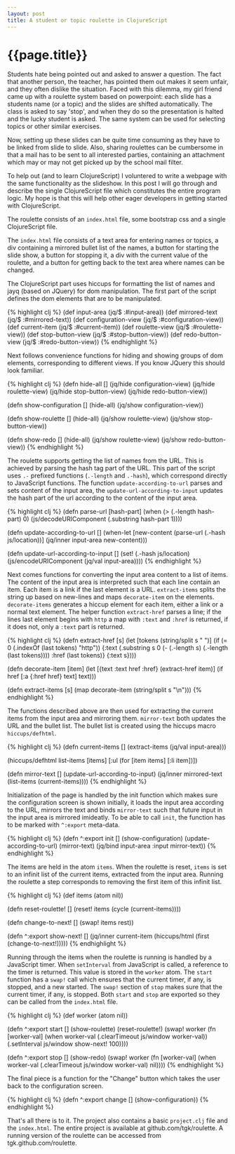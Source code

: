 ```yaml
---
layout: post
title: A student or topic roulette in ClojureScript
---
```


# {{page.title}}

Students hate being pointed out and asked to answer a question. The fact that another person, the teacher, has pointed them out makes it seem unfair, and they often dislike the situation. Faced with this dilemma, my girl friend came up with a roulette system based on powerpoint: each slide has a students name (or a topic) and the slides are shifted automatically. The class is asked to say 'stop', and when they do so the presentation is halted and the lucky student is asked. The same system can be used for selecting topics or other similar exercises.

Now, setting up these slides can be quite time consuming as they have to be linked from slide to slide. Also, sharing roulettes can be cumbersome in that a mail has to be sent to all interested parties, containing an attachment which may or may not get picked up by the school mail filter.

To help out (and to learn ClojureScript) I voluntered to write a webpage with the same functionality as the slideshow. In this post I will go through and describe the single ClojureScript file which constitutes the entire program logic. My hope is that this will help other eager developers in getting started with ClojureScript.

The roulette consists of an `index.html` file, some bootstrap css and a single ClojureScript file.

The `index.html` file consists of a text area for entering names or topics, a div containing a mirrored bullet list of the names, a button for starting the slide show, a button for stopping it, a div with the current value of the roulette, and a button for getting back to the text area where names can be changed.

The ClojureScript part uses hiccups for formatting the list of names and jayq (based on JQuery) for dom manipulation. The first part of the script defines the dom elements that are to be manipulated.

{% highlight clj %}
(def input-area (jq/$ :#input-area))
(def mirrored-text (jq/$ :#mirrored-text))
(def configuration-view (jq/$ :#configuration-view))
(def current-item (jq/$ :#current-item))
(def roulette-view (jq/$ :#roulette-view))
(def stop-button-view (jq/$ :#stop-button-view))
(def redo-button-view (jq/$ :#redo-button-view))
{% endhighlight %}

Next follows convenience functions for hiding and showing groups of dom elements, corresponding to different views. If you know JQuery this should look familiar.

{% highlight clj %}
(defn hide-all []
  (jq/hide configuration-view)
  (jq/hide roulette-view)
  (jq/hide stop-button-view)
  (jq/hide redo-button-view))
  
(defn show-configuration []
  (hide-all)
  (jq/show configuration-view))

(defn show-roulette []
  (hide-all)
  (jq/show roulette-view)
  (jq/show stop-button-view))

(defn show-redo []
  (hide-all)
  (jq/show roulette-view)
  (jq/show redo-button-view))
{% endhighlight %}

The roulette supports getting the list of names from the URL. This is achieved by parsing the hash tag part of the URL. This part of the script uses `.-` prefixed functions (`.-length` and `.-hash`), which correspond directly to JavaScript functions. The function `update-according-to-url` parses and sets content of the input area, the `update-url-according-to-input` updates the hash part of the url according to the content of the input area.

{% highlight clj %}
(defn parse-url [hash-part]
  (when (> (.-length hash-part) 0)
    (js/decodeURIComponent (.substring hash-part 1))))

(defn update-according-to-url []
  (when-let [new-content (parse-url (.-hash js/location))]
    (jq/inner input-area new-content)))

(defn update-url-according-to-input []
  (set! (.-hash js/location) (js/encodeURIComponent (jq/val input-area))))
{% endhighlight %}

Next comes functions for converting the input area content to a list of items. The content of the input area is interpreted such that each line contain an item. Each item is a link if the last element is a URL. `extract-items` splits the string up based on new-lines and maps `decorate-item` on the elements. `decorate-items` generates a hiccup element for each item, either a link or a normal text element. The helper function `extract-href` parses a line; if the lines last element begins with `http` a map with `:text` and `:href` is returned, if it does not, only a `:text` part is returned.

{% highlight clj %}
(defn extract-href [s]
  (let [tokens (string/split s " ")]
    (if (= 0 (.indexOf (last tokens) "http"))
      {:text (.substring s 0 (- (.-length s) (.-length (last tokens)))) :href (last tokens)}
      {:text s})))

(defn decorate-item [item]
  (let [{text :text href :href} (extract-href item)]
    (if href [:a {:href href} text] text)))

(defn extract-items [s]
  (map decorate-item (string/split s "\n")))
{% endhighlight %}

The functions described above are then used for extracting the current items from the input area and mirroring them. `mirror-text` both updates the URL and the bullet list. The bullet list is created using the hiccups macro `hiccups/defhtml`.

{% highlight clj %}
(defn current-items []
  (extract-items (jq/val input-area)))

(hiccups/defhtml list-items [items]
  [:ul
    (for [item items]
      [:li item])])

(defn mirror-text []
  (update-url-according-to-input)
  (jq/inner mirrored-text (list-items (current-items))))
{% endhighlight %}

Initialization of the page is handled by the init function which makes sure the configuration screen is shown initially, it loads the input area according to the URL, mirrors the text and binds `mirror-text` such that future input in the input area is mirrored imideatly. To be able to call `init`, the function has to be marked with `^:export` meta-data.

{% highlight clj %}
(defn ^:export init []
  (show-configuration)
  (update-according-to-url)
  (mirror-text)
  (jq/bind input-area :input mirror-text))
{% endhighlight %}

The items are held in the atom `items`. When the roulette is reset, `items` is set to an infinit list of the current items, extracted from the input area. Running the roulette a step corresponds to removing the first item of this infinit list.

{% highlight clj %}
(def items (atom nil))

(defn reset-roulette! []
  (reset! items (cycle (current-items))))

(defn change-to-next! []
  (swap! items rest))

(defn ^:export show-next! []
  (jq/inner current-item (hiccups/html (first (change-to-next!)))))
{% endhighlight %}

Running through the items when the roulette is running is handled by a JavaScript timer. When `setInterval` from JavaScript is called, a reference to the timer is returned. This value is stored in the `worker` atom. The `start` function has a `swap!` call which ensures that the current timer, if any, is stopped, and a new started. The `swap!` section of `stop` makes sure that the current timer, if any, is stopped. Both `start` and `stop` are exported so they can be called from the `index.html` file.

{% highlight clj %}
(def worker (atom nil))

(defn ^:export start []
  (show-roulette)
  (reset-roulette!)
  (swap! worker
   (fn [worker-val]
      (when worker-val
           (.clearTimeout js/window worker-val))
	      (.setInterval js/window show-next! 100))))

(defn ^:export stop []
  (show-redo)
  (swap! worker
   (fn [worker-val]
      (when worker-val
           (.clearTimeout js/window worker-val)
	        nil))))
{% endhighlight %}

The final piece is a function for the "Change" button which takes the user back to the configuration screen.

{% highlight clj %}
(defn ^:export change []
  (show-configuration))
{% endhighlight %}

That's all there is to it. The project also contains a basic `project.clj` file and the `index.html`. The entire project is available at github.com/tgk/roulette. A running version of the roulette can be accessed from tgk.github.com/roulette.
